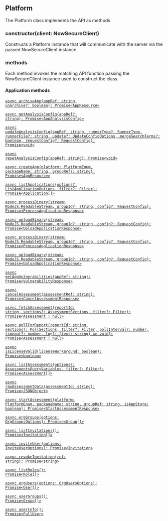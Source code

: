 ## Platform

The Platform class implements the API as methods

### constructor(client: NowSecureClient)

Constructs a Platform instance that will communicate with the server via the passed NowSecureClient instance.

### methods

Each method invokes the matching API function passing the NowSecureClient instance used to construct the class.

#### Application methods

[<code>async archiveApp(appRef: string, unarchive?: boolean): Promise\<AppResource\></code>](#archiveapp)

[<code>async getAnalysisConfig(appRef?: string): Promise\<AppAnalysisConfig\></code>](#getanalysisconfig)

[<code>async updateAnalysisConfig(appRef: string, runnerType?: RunnerType, runnerFile?: string, update?: UpdateConfigOptions, mergeSearchTerms?: boolean, requestConfig?: RequestConfig): Promise\<void\></code>](#updateanalysisconfig)

[<code>async resetAnalysisConfig(appRef: string): Promise\<void\></code>](#resetanalysisconfig)

[<code>async createApp(platform: PlatformEnum, packageName: string, groupRef?: string): Promise\<AppResource\></code>](#createapp)

[<code>async listApplications(options?: ListApplicationOptions, filter?: Filter): Promise\<Application[]\></code>](#listapplications)

[<code>async processBinary(stream: NodeJS.ReadableStream, groupId?: string, config?: RequestConfig): Promise\<ProcessApplicationResponse\></code>](#processbinary)

[<code>async uploadBinary(stream: NodeJS.ReadableStream, groupId?: string, config?: RequestConfig): Promise\<UploadApplicationResponse\></code>](#uploadbinary)

[<code>async processBinary(stream: NodeJS.ReadableStream, groupId?: string, config?: RequestConfig): Promise\<ProcessApplicationResponse\></code>](#processbinary)

[<code>async uploadBinary(stream: NodeJS.ReadableStream, groupId?: string, config?: RequestConfig): Promise\<UploadApplicationResponse\></code>](#uploadbinary)

[<code>async getAppVulnerabilities(appRef: string): Promise\<VulnerabilityResponse\></code>](#getappvulnerabilities)

[<code>async cancelAssessment(assessmentRef: string): Promise\<CancelAssessmentResponse\></code>](#cancelassessment)

[<code>async fetchAssessment(reportId: string, sections?: AssessmentSections, filter?: Filter): Promise\<Assessment | null\></code>](#fetchassessment)

[<code>async pollForReport(reportId: string, sections?: PollSections, filter?: Filter, pollInterval?: number, timeout?: number, log?: (text: string) => void): Promise\<Assessment | null\></code>](#pollforreport)

[<code>async isLicenseValid(licenseWorkaround: boolean): Promise\<boolean\></code>](#islicensevalid)

[<code>async listAssessments(options?: AssessmentsQueryVariables, filter?: Filter): Promise\<Assessment[]\></code>](#listassessments)

[<code>async rawAssessmentData(assessmentId: string): Promise\<JSONObject\></code>](#rawassessmentdata)

[<code>async startAssessment(platform: PlatformEnum, packageName: string, groupRef: string, isAppStore: boolean): Promise\<StartAssessmentResponse\></code>](#startassessment)

[<code>async orgGroups(options: OrgGroupsOptions): Promise\<Group[]\></code>](#orggroups)

[<code>async listInvitations(): Promise\<Invitation[]\></code>](#listinvitations)

[<code>async inviteUser(options: InviteUserOptions): Promise\<Invitation\></code>](#inviteuser)

[<code>async revokeInvitation(ref: string): Promise\<string\></code>](#revokeinvitation)

[<code>async listRoles(): Promise\<Role[]\></code>](#listroles)

[<code>async orgUsers(options: OrgUsersOptions): Promise\<User[]\></code>](#orgusers)

[<code>async userGroups(): Promise\<Group[]\></code>](#usergroups)

[<code>async userInfo(): Promise\<FullUser\></code>](#userinfo)
